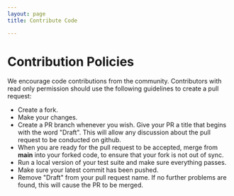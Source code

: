 ```yaml
---
layout: page
title: Contribute Code

---
```


# Contribution Policies

We encourage code contributions from the community. Contributors with
read only permission should use the following guidelines to create a
pull request:

- Create a fork.
- Make your changes.
- Create a PR branch whenever you wish.
  Give your PR a title that begins with the word "Draft".
  This will allow any discussion about the pull
  request to be conducted on github.
- When you are ready for the pull request to be accepted, merge from **main**
into your forked code, to ensure that your fork is not out of sync.
- Run a local version of your test suite and make sure everything
passes.
- Make sure your latest commit has been pushed.
- Remove "Draft" from your pull request name. If no further problems
are found, this will cause the PR
to be merged. 

